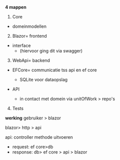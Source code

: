**4 mappen**
1. Core
- domeinmodellen



2. Blazor= frontend
- interface
    - (hiervoor ging dit via swagger)



3. WebApi= backend
- EFCore= communicatie tss api en ef core
    - SQLite voor dataopslag

- API
    - in contact met domein via unitOfWork > repo's



4. Tests


**werking**
gebruiker > blazor

blazor> http > api

api: controller methode uitvoeren
- request: ef core>db
- response: db> ef core > api > blazor